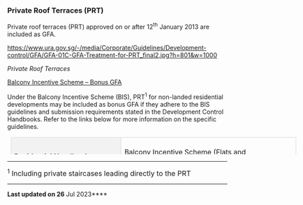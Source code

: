 ### Private Roof Terraces (PRT)

<span style="text-align: justify;">Private roof terraces (PRT) approved
on or after
12</span><sup>th</sup><span style="text-align: justify;"> January 2013
are included as GFA.</span>

<https://www.ura.gov.sg/-/media/Corporate/Guidelines/Development-control/GFA/GFA-01C-GFA-Treatment-for-PRT_final2.jpg?h=801&w=1000> 

*Private Roof Terraces*

<span style="text-decoration: underline;">Balcony Incentive Scheme –
Bonus GFA</span>

Under the Balcony Incentive Scheme (BIS), PRT<sup>1</sup> for non-landed
residential developments may be included as bonus GFA if they adhere to
the BIS guidelines and submission requirements stated in the Development
Control Handbooks. Refer to the links below for more information on the
specific guidelines.

<table data-border="1" data-cellpadding="0" data-cellspacing="0"
style="width: 788.167px; margin-left: 5.65pt; border: none; height: 39px;"
width="622">
<tbody>
<tr class="odd" style="height: 16.7pt;">
<td
style="text-align: left; background: #f2f2f2; height: 16.7pt; width: 177.2pt; padding: 5.65pt; border: 1pt solid #d9d9d9;"
data-valign="top"><p><strong><span
style="padding: 0in; border: 1pt none windowtext;">Residential
Handbook</span></strong></p></td>
<td
style="text-align: left; height: 16.7pt; width: 289.05pt; padding: 5.65pt; border-top: 1pt solid #d9d9d9; border-right: 1pt solid #d9d9d9; border-bottom: 1pt solid #d9d9d9; border-left: none;"
data-valign="top"><p><span></span><a
href="https://www.ura.gov.sg/Corporate/Guidelines/Development-Control/Residential/Flats-Condominiums/Balconies-PES-PRT"
target="_blank">Balcony Incentive Scheme (Flats and
Condominium)</a></p></td>
</tr>
</tbody>
</table>

  

------------------------------------------------------------------------

<span style="font-size: 16px;"><sup>1</sup> Including private staircases
leading directly to the PRT</span>

------------------------------------------------------------------------

**Last updated on 26** Jul 2023****
